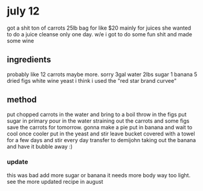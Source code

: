# july 12

got a shit ton of carrots 25lb bag for like $20
mainly for juices
she wanted to do a juice cleanse 
only one day.
w/e i got to do some fun shit and made some wine

## ingredients

probably like 12 carrots maybe more. sorry
3gal water
2lbs sugar
1 banana 
5 dried figs
white wine yeast i think i used the "red star brand curvee"


## method

put chopped carrots in the water and bring to a boil
throw in the figs
put sugar in primary
pour in the water straining out the carrots and some figs
save the carrots for tomorrow. gonna make a pie
put in banana and wait to cool
once cooler put in the yeast and stir
leave bucket covered with a towel for a few days and stir every day
transfer to demijohn taking out the banana  and have it bubble away :)

### update

this was bad add more sugar or banana it needs more body
way too light. see the more updated recipe in august